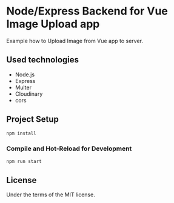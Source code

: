 # Node/Express Backend for Vue Image Upload app

Example how to Upload Image from Vue app to server.

## Used technologies

- Node.js
- Express
- Multer
- Cloudinary
- cors

## Project Setup

```sh
npm install
```

### Compile and Hot-Reload for Development

```sh
npm run start
```

## License

Under the terms of the MIT license.
